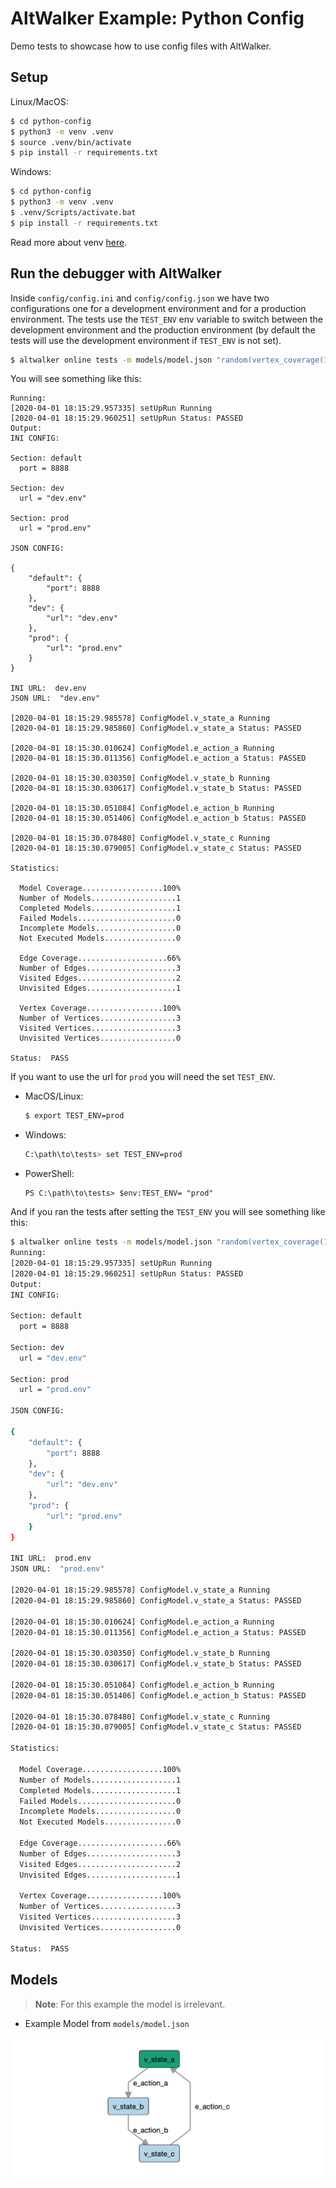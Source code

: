 # AltWalker Example: Python Config

Demo tests to showcase how to use config files with AltWalker.

## Setup

Linux/MacOS:

```bash
$ cd python-config
$ python3 -m venv .venv
$ source .venv/bin/activate
$ pip install -r requirements.txt
```

Windows:

```bash
$ cd python-config
$ python3 -m venv .venv
$ .venv/Scripts/activate.bat
$ pip install -r requirements.txt
```

Read more about venv [here](https://docs.python.org/3/library/venv.html).

## Run the debugger with AltWalker

Inside `config/config.ini` and `config/config.json` we have two configurations one for a development environment and for a production environment. The tests use the `TEST_ENV` env variable to switch between the development environment and the production environment (by default the tests will use the development environment if `TEST_ENV` is not set).

```bash
$ altwalker online tests -m models/model.json "random(vertex_coverage(100))"
```

You will see something like this:

```
Running:
[2020-04-01 18:15:29.957335] setUpRun Running
[2020-04-01 18:15:29.960251] setUpRun Status: PASSED
Output:
INI CONFIG:

Section: default
  port = 8888

Section: dev
  url = "dev.env"

Section: prod
  url = "prod.env"

JSON CONFIG:

{
    "default": {
        "port": 8888
    },
    "dev": {
        "url": "dev.env"
    },
    "prod": {
        "url": "prod.env"
    }
}

INI URL:  dev.env
JSON URL:  "dev.env"

[2020-04-01 18:15:29.985578] ConfigModel.v_state_a Running
[2020-04-01 18:15:29.985860] ConfigModel.v_state_a Status: PASSED

[2020-04-01 18:15:30.010624] ConfigModel.e_action_a Running
[2020-04-01 18:15:30.011356] ConfigModel.e_action_a Status: PASSED

[2020-04-01 18:15:30.030350] ConfigModel.v_state_b Running
[2020-04-01 18:15:30.030617] ConfigModel.v_state_b Status: PASSED

[2020-04-01 18:15:30.051084] ConfigModel.e_action_b Running
[2020-04-01 18:15:30.051406] ConfigModel.e_action_b Status: PASSED

[2020-04-01 18:15:30.078480] ConfigModel.v_state_c Running
[2020-04-01 18:15:30.079005] ConfigModel.v_state_c Status: PASSED

Statistics:

  Model Coverage..................100%
  Number of Models...................1
  Completed Models...................1
  Failed Models......................0
  Incomplete Models..................0
  Not Executed Models................0

  Edge Coverage....................66%
  Number of Edges....................3
  Visited Edges......................2
  Unvisited Edges....................1

  Vertex Coverage.................100%
  Number of Vertices.................3
  Visited Vertices...................3
  Unvisited Vertices.................0

Status:  PASS

```

If you want to use the url for `prod` you will need the set `TEST_ENV`.

* MacOS/Linux:

   ```bash
   $ export TEST_ENV=prod
   ```

* Windows:

  ```bash
  C:\path\to\tests> set TEST_ENV=prod
  ```

* PowerShell:

  ```
  PS C:\path\to\tests> $env:TEST_ENV= "prod"
  ```

And if you ran the tests after setting the `TEST_ENV` you will see something like this:

```bash
$ altwalker online tests -m models/model.json "random(vertex_coverage(100))"
Running:
[2020-04-01 18:15:29.957335] setUpRun Running
[2020-04-01 18:15:29.960251] setUpRun Status: PASSED
Output:
INI CONFIG:

Section: default
  port = 8888

Section: dev
  url = "dev.env"

Section: prod
  url = "prod.env"

JSON CONFIG:

{
    "default": {
        "port": 8888
    },
    "dev": {
        "url": "dev.env"
    },
    "prod": {
        "url": "prod.env"
    }
}

INI URL:  prod.env
JSON URL:  "prod.env"

[2020-04-01 18:15:29.985578] ConfigModel.v_state_a Running
[2020-04-01 18:15:29.985860] ConfigModel.v_state_a Status: PASSED

[2020-04-01 18:15:30.010624] ConfigModel.e_action_a Running
[2020-04-01 18:15:30.011356] ConfigModel.e_action_a Status: PASSED

[2020-04-01 18:15:30.030350] ConfigModel.v_state_b Running
[2020-04-01 18:15:30.030617] ConfigModel.v_state_b Status: PASSED

[2020-04-01 18:15:30.051084] ConfigModel.e_action_b Running
[2020-04-01 18:15:30.051406] ConfigModel.e_action_b Status: PASSED

[2020-04-01 18:15:30.078480] ConfigModel.v_state_c Running
[2020-04-01 18:15:30.079005] ConfigModel.v_state_c Status: PASSED

Statistics:

  Model Coverage..................100%
  Number of Models...................1
  Completed Models...................1
  Failed Models......................0
  Incomplete Models..................0
  Not Executed Models................0

  Edge Coverage....................66%
  Number of Edges....................3
  Visited Edges......................2
  Unvisited Edges....................1

  Vertex Coverage.................100%
  Number of Vertices.................3
  Visited Vertices...................3
  Unvisited Vertices.................0

Status:  PASS

```

## Models

> **Note**: For this example the model is irrelevant.

* Example Model from `models/model.json`

![Config Model](img/config-model.png)
